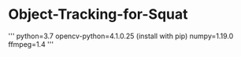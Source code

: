 # Object-Tracking-for-Squat

'''
python=3.7
opencv-python=4.1.0.25 (install with pip)
numpy=1.19.0
ffmpeg=1.4
'''
